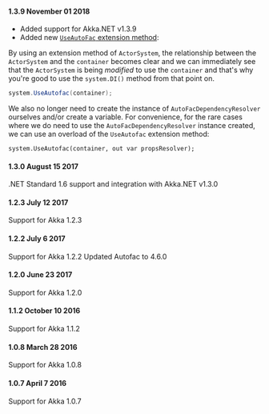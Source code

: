 #### 1.3.9 November 01 2018 ####
* Added support for Akka.NET v1.3.9
* Added new [`UseAutoFac` extension method](https://github.com/akkadotnet/Akka.DI.AutoFac/pull/16):

By using an extension method of `ActorSystem`, the relationship between the `ActorSystem` and the `container` becomes clear and we can immediately see that the `ActorSystem` is being _modified_ to use the `container` and that's why you're good to use the `system.DI()` method from that point on.

```csharp
system.UseAutofac(container);
```
 
We also no longer need to create the instance of `AutoFacDependencyResolver` ourselves and/or create a variable. For convenience, for the rare cases where we do need to use the `AutoFacDependencyResolver` instance created, we can use an overload of the `UseAutofac` extension method:

```
system.UseAutofac(container, out var propsResolver);
```
#### 1.3.0 August 15 2017 ####
.NET Standard 1.6 support and integration with Akka.NET v1.3.0

#### 1.2.3 July 12 2017 ####

Support for Akka 1.2.3

#### 1.2.2 July 6 2017 ####

Support for Akka 1.2.2
Updated Autofac to 4.6.0

#### 1.2.0 June 23 2017 ####

Support for Akka 1.2.0

#### 1.1.2 October 10 2016 ####

Support for Akka 1.1.2

#### 1.0.8 March 28 2016 ####

Support for Akka 1.0.8

#### 1.0.7 April 7 2016 ####

Support for Akka 1.0.7